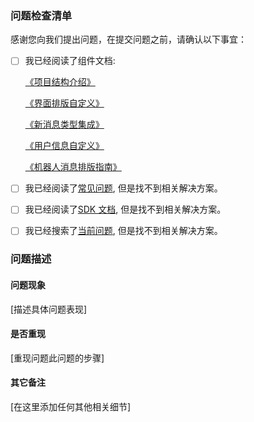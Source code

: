 ### 问题检查清单

感谢您向我们提出问题，在提交问题之前，请确认以下事宜：

- [ ] 我已经阅读了组件文档: 

     [《项目结构介绍》](./Documents/nim_arch.md)

     [《界面排版自定义》](./Documents/nim_custom_ui.md)

     [《新消息类型集成》](./Documents/nim_custom_message.md)

     [《用户信息自定义》](./Documents/nim_userinfo.md)

     [《机器人消息排版指南》](./Documents/nim_robot.md)


- [ ] 我已经阅读了[常见问题](http://dev.netease.im/docs/product/%E9%80%9A%E7%94%A8/%E5%B8%B8%E8%A7%81%E9%97%AE%E9%A2%98?#iOS%E7%89%88SDK), 但是找不到相关解决方案。

- [ ] 我已经阅读了[SDK 文档](http://dev.netease.im/docs/product/IM%E5%8D%B3%E6%97%B6%E9%80%9A%E8%AE%AF/SDK%E5%BC%80%E5%8F%91%E9%9B%86%E6%88%90/iOS%E5%BC%80%E5%8F%91%E9%9B%86%E6%88%90/%E6%A6%82%E8%A6%81%E4%BB%8B%E7%BB%8D), 但是找不到相关解决方案。
     
- [ ] 我已经搜索了[当前问题](https://github.com/netease-im/NIM_iOS_UIKit/issues?utf8=✓&q=is%3Aissue), 但是找不到相关解决方案。


### 问题描述

#### 问题现象

[描述具体问题表现]

#### 是否重现

[重现问题此问题的步骤]

#### 其它备注

[在这里添加任何其他相关细节]
